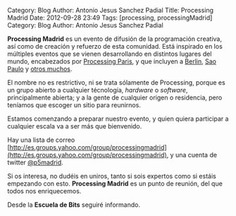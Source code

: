 Category: Blog
Author: Antonio Jesus Sanchez Padial
Title: Processing Madrid
Date: 2012-09-28 23:49
Tags: [processing, processingMadrid]
Category: Blog
Author: Antonio Jesus Sanchez Padial

**Processing Madrid** es un evento de difusión de la programación creativa, así como de creación y refuerzo de esta comunidad. Está inspirado en los múltiples eventos que se vienen desarrollando en distintos lugares del mundo, encabezados por [Processing Paris](http://processingparis.org), y que incluyen a [Berlin](http://twitter.com/p5berlin), [Sao Paulo](http://twitter.com/processingsp) y [otros muchos](http://processingcities.org).

<!-- more -->

El nombre no es restrictivo, ni se trata sólamente de Processing, porque es un grupo abierto a cualquier técnología, *hardware* o *software*, principalmente abierta; y a la gente de cualquier origen o residencia, pero teníamos que escoger un sitio para reunirnos.

Estamos comenzando a preparar nuestro evento, y quien quiera participar a cualquier escala va a ser más que bienvenido.

Hay una lista de correo [http://es.groups.yahoo.com/group/processingmadrid](http://es.groups.yahoo.com/group/processingmadrid), y una cuenta de twitter [@p5madrid](http://twitter.com/p5madrid).

Si os interesa, no dudéis en uniros, tanto si sois expertos como si estáis empezando con esto. **Processing Madrid** es un punto de reunión, del que todos nos enriquecemos.

Desde la **Escuela de Bits** seguiré informando.
